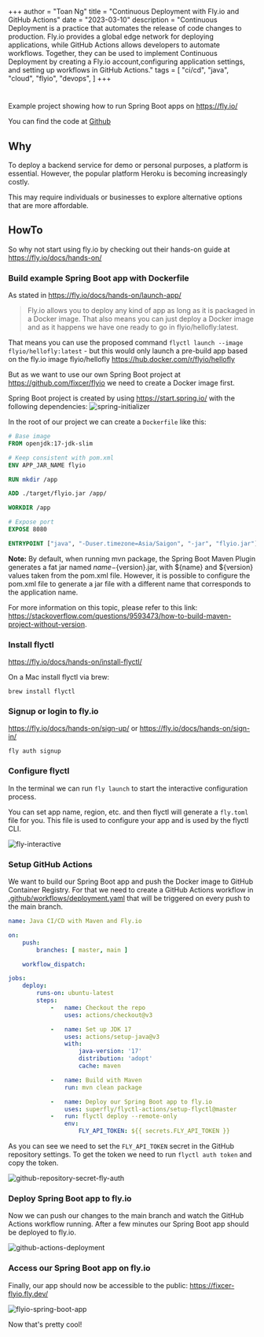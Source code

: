 +++
author = "Toan Ng"
title = "Continuous Deployment with Fly.io and GitHub Actions"
date = "2023-03-10"
description = "Continuous Deployment is a practice that automates the release of code changes to production. Fly.io provides a global edge network for deploying applications, while GitHub Actions allows developers to automate workflows. Together, they can be used to implement Continuous Deployment by creating a Fly.io account,configuring application settings, and setting up workflows in GitHub Actions."
tags = [
    "ci/cd",
    "java",
    "cloud",
    "flyio",
    "devops",
]
+++

# 

Example project showing how to run Spring Boot apps on https://fly.io/

You can find the code at [Github](https://github.com/fixcer/flyio)

## Why

To deploy a backend service for demo or personal purposes, a platform is essential. However, the popular platform Heroku is becoming increasingly costly. 

This may require individuals or businesses to explore alternative options that are more affordable.

## HowTo

So why not start using fly.io by checking out their hands-on guide at https://fly.io/docs/hands-on/

### Build example Spring Boot app with Dockerfile

As stated in https://fly.io/docs/hands-on/launch-app/

> Fly.io allows you to deploy any kind of app as long as it is packaged in a Docker image. That also means you can just deploy a Docker image and as it happens we have one ready to go in flyio/hellofly:latest.

That means you can use the proposed command `flyctl launch --image flyio/hellofly:latest` - but this would only launch a pre-build app based on the fly.io image flyio/hellofly https://hub.docker.com/r/flyio/hellofly

But as we want to use our own Spring Boot project at https://github.com/fixcer/flyio we need to create a Docker image first. 

Spring Boot project is created by using https://start.spring.io/ with the following dependencies:
![spring-initializer](https://raw.githubusercontent.com/fixcer/flyio/main/screenshots/spring-initializer.png)

In the root of our project we can create a `Dockerfile` like this:

```dockerfile
# Base image
FROM openjdk:17-jdk-slim

# Keep consistent with pom.xml
ENV APP_JAR_NAME flyio

RUN mkdir /app

ADD ./target/flyio.jar /app/

WORKDIR /app

# Expose port
EXPOSE 8080

ENTRYPOINT ["java", "-Duser.timezone=Asia/Saigon", "-jar", "flyio.jar"]
```

**Note:** By default, when running mvn package, the Spring Boot Maven Plugin generates a fat jar named ${name}-${version}.jar, with ${name} and ${version} values taken from the pom.xml file. However, it is possible to configure the pom.xml file to generate a jar file with a different name that corresponds to the application name.

For more information on this topic, please refer to this link: https://stackoverflow.com/questions/9593473/how-to-build-maven-project-without-version.


### Install flyctl

https://fly.io/docs/hands-on/install-flyctl/

On a Mac install flyctl via brew:

```shell
brew install flyctl
```


### Signup or login to fly.io

https://fly.io/docs/hands-on/sign-up/ or https://fly.io/docs/hands-on/sign-in/

```shell
fly auth signup
```


### Configure flyctl

In the terminal we can run `fly launch` to start the interactive configuration process.

You can set app name, region, etc. and then flyctl will generate a `fly.toml` file for you. This file is used to configure your app and is used by the flyctl CLI.

![fly-interactive](https://raw.githubusercontent.com/fixcer/flyio/main/screenshots/fly-interactive.png)


### Setup GitHub Actions

We want to build our Spring Boot app and push the Docker image to GitHub Container Registry. For that we need to create a GitHub Actions workflow in [.github/workflows/deployment.yaml](.github/workflows/deployment.yaml) that will be triggered on every push to the main branch.

```yaml
name: Java CI/CD with Maven and Fly.io

on:
    push:
        branches: [ master, main ]

    workflow_dispatch:

jobs:
    deploy:
        runs-on: ubuntu-latest
        steps:
            -   name: Checkout the repo
                uses: actions/checkout@v3

            -   name: Set up JDK 17
                uses: actions/setup-java@v3
                with:
                    java-version: '17'
                    distribution: 'adopt'
                    cache: maven

            -   name: Build with Maven
                run: mvn clean package

            -   name: Deploy our Spring Boot app to fly.io
                uses: superfly/flyctl-actions/setup-flyctl@master
            -   run: flyctl deploy --remote-only
                env:
                    FLY_API_TOKEN: ${{ secrets.FLY_API_TOKEN }}
```

As you can see we need to set the `FLY_API_TOKEN` secret in the GitHub repository settings. To get the token we need to run `flyctl auth token` and copy the token.

![github-repository-secret-fly-auth](https://raw.githubusercontent.com/fixcer/flyio/main/screenshots/github-repository-secret-fly-auth.png)

### Deploy Spring Boot app to fly.io

Now we can push our changes to the main branch and watch the GitHub Actions workflow running. After a few minutes our Spring Boot app should be deployed to fly.io.

![github-actions-deployment](https://raw.githubusercontent.com/fixcer/flyio/main/screenshots/github-actions-deployment.png)


### Access our Spring Boot app on fly.io

Finally, our app should now be accessible to the public: https://fixcer-flyio.fly.dev/

![flyio-spring-boot-app](https://raw.githubusercontent.com/fixcer/flyio/main/screenshots/flyio-spring-boot-app.png)


Now that's pretty cool!

